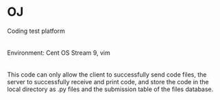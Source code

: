 # OJ
Coding test platform  
<br>  
Environment: Cent OS Stream 9, vim  
<br><br>
This code can only allow the client to successfully send code files, the server to successfully receive and print code, and store the code in the local directory as .py files and the submission table of the files database.  
<br>
